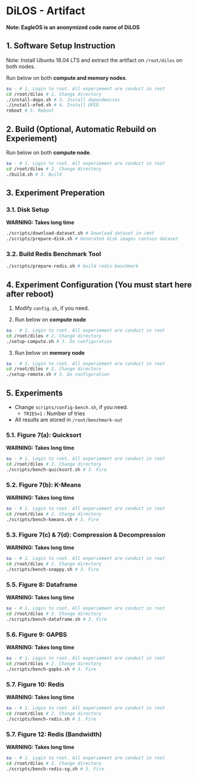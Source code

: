 # DiLOS - Artifact

**Note: EagleOS is an anonymized code name of DiLOS**

## 1. Software Setup Instruction

Note: Install Ubuntu 18.04 LTS and extract the artifact on `/root/dilos` on both nodes.

Run below on both **compute and memory nodes**.

```bash
su - # 1. Login to root. All experiement are conduct in root
cd /root/dilos # 2. Change directory
./install-deps.sh # 3. Install dependencies
./install-ofed.sh # 4. Install OFED
reboot # 5. Reboot
```

## 2. Build (Optional, Automatic Rebuild on Experiement)

Run below on both **compute node**.

```bash
su - # 1. Login to root. All experiement are conduct in root
cd /root/dilos # 2. Change directory
./build.sh # 3. Build
```

## 3. Experiment Preperation

### 3.1. Disk Setup

**WARNING: Takes long time**

```bash
./scripts/download-dataset.sh # Download dataset in /mnt
./scripts/prepare-disk.sh # Generated disk images contain dataset
```

### 3.2. Build Redis Benchmark Tool

```bash
./scripts/prepare-redis.sh # build redis-benchmark
```

## 4. Experiment Configuration (You must start here after reboot)

1. Modify `config.sh`, if you need.

2. Run below on **compute node**

```bash
su - # 1. Login to root. All experiement are conduct in root
cd /root/dilos # 2. Change directory
./setup-compute.sh # 3. Do configuration
```

3. Run below on **memory node**

```bash
su - # 1. Login to root. All experiement are conduct in root
cd /root/dilos # 2. Change directory
./setup-remote.sh # 3. Do configuration
```

## 5. Experiments

* Change `scripts/config-bench.sh`, if you need.
  * `TRIES=1` : Number of tries
* All results are stored in `/root/benchmark-out`

### 5.1. **Figure 7(a)**: Quicksort

**WARNING: Takes long time**

```bash
su - # 1. Login to root. All experiement are conduct in root
cd /root/dilos # 2. Change directory
./scripts/bench-quicksort.sh # 3. Fire
```

### 5.2. **Figure 7(b)**: K-Means

**WARNING: Takes long time**

```bash
su - # 1. Login to root. All experiement are conduct in root
cd /root/dilos # 2. Change directory
./scripts/bench-kmeans.sh # 3. Fire
```

### 5.3. **Figure 7(c) & 7(d)**: Compression & Decompression

**WARNING: Takes long time**

```bash
su - # 1. Login to root. All experiement are conduct in root
cd /root/dilos # 2. Change directory
./scripts/bench-snappy.sh # 3. Fire
```

### 5.5. **Figure 8**: Dataframe

**WARNING: Takes long time**

```bash
su - # 1. Login to root. All experiement are conduct in root
cd /root/dilos # 2. Change directory
./scripts/bench-dataframe.sh # 3. Fire
```

### 5.6. **Figure 9**: GAPBS

**WARNING: Takes long time**

```bash
su - # 1. Login to root. All experiement are conduct in root
cd /root/dilos # 2. Change directory
./scripts/bench-gapbs.sh # 3. Fire
```

### 5.7. **Figure 10**: Redis

**WARNING: Takes long time**

```bash
su - # 1. Login to root. All experiement are conduct in root
cd /root/dilos # 2. Change directory
./scripts/bench-redis.sh # 3. Fire
```

### 5.7. **Figure 12**: Redis (Bandwidth)

**WARNING: Takes long time**

```bash
su - # 1. Login to root. All experiement are conduct in root
cd /root/dilos # 2. Change directory
./scripts/bench-redis-sg.sh # 3. Fire
```

